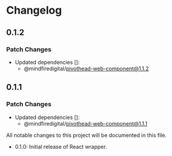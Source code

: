 # Changelog

## 0.1.2

### Patch Changes

- Updated dependencies []:
  - @mindfiredigital/pivothead-web-component@1.1.2

## 0.1.1

### Patch Changes

- Updated dependencies []:
  - @mindfiredigital/pivothead-web-component@1.1.1

All notable changes to this project will be documented in this file.

- 0.1.0: Initial release of React wrapper.
